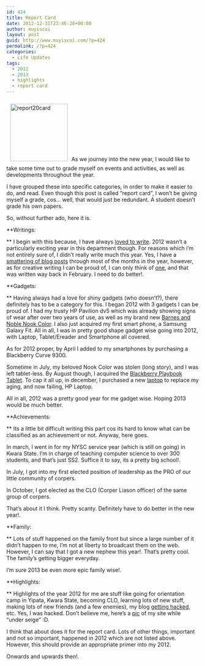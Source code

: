 ```yaml
---
id: 424
title: Report Card
date: 2012-12-31T23:46:28+00:00
author: muyiscoi
layout: post
guid: http://www.muyiscoi.com/?p=424
permalink: /?p=424
categories:
  - Life Updates
tags:
  - 2012
  - 2013
  - highlights
  - report card
---
```

<a href="https://www.muyiscoi.com/?attachment_id=427" rel="attachment wp-att-427"><img class="alignleft size-thumbnail wp-image-427" style="border: 0px none; margin: 10px;" alt="report20card" src="https://www.muyiscoi.com/blog/wp-content/uploads/2012/12/report20card-150x150.jpg" width="150" height="150" /></a>As we journey into the new year, I would like to take some time out to grade myself on events and activities, as well as developments throughout the year.
  
I have grouped these into specific categories, in order to make it easier to do, and read. Even though this post is called &#8220;report card&#8221;, I won&#8217;t be giving myself a grade, cos&#8230; well, that would just be redundant. A student doesn&#8217;t grade his own papers.
  
So, without further ado, here it is.

**Writings:
  
** I begin with this because, I have always [loved to write](https://www.naijastories.com/author/muyiscoi/). 2012 wasn&#8217;t a particularly exciting year in this department though. For reasons which i&#8217;m not entirely sure of, I didn&#8217;t really write much this year. Yes, I have a [smattering of blog posts](https://www.muyiscoi.com/?s=2012&x=0&y=0) through most of the months in the year, however, as for creative writing I can be proud of, I can only think of [one](https://www.muyiscoi.com/?p=333), and that was written way back in February. I need to do better!.

**Gadgets:
  
** Having always had a love for shiny gadgets (who doesn&#8217;t?), there definitely has to be a category for this. I began 2012 with 3 gadgets I can be proud of. I had my trusty HP Pavilion dv5 which was already showing signs of wear after over two years of use, as well as my brand new [Barnes and Noble Nook Color](https://www.muyiscoi.com/?p=196). I also just acquired my first smart phone, a Samsung Galaxy Fit. All in all, I was in pretty good shape gadget wise going into 2012, with Laptop, Tablet/Ereader and Smartphone all covered.
  
As for 2012 proper, by April I added to my smartphones by purchasing a Blackberry Curve 9300.
  
Sometime in July, my beloved Nook Color was stolen (long story), and I was left tablet-less. By August though, I acquired the [Blackberry Playbook Tablet](https://www.muyiscoi.com/?p=345). To cap it all up, in december, I purchased a new [laptop](https://www.muyiscoi.com/?p=386) to replace my aging, and now failing, HP Laptop.
  
All in all, 2012 was a pretty good year for me gadget wise. Hoping 2013 would be much better.

**Achievements:
  
** Its a little bit difficult writing this part cos its hard to know what can be classified as an achievement or not. Anyway, here goes.
  
In march, I went in for my NYSC service year (which is still on going) in Kwara State. I&#8217;m in charge of teaching computer science to over 300 students, and that&#8217;s just SS2. Suffice it to say, its a pretty big school!.
  
In July, I got into my first elected position of leadership as the PRO of our little community of corpers.
  
In October, I got elected as the CLO (Corper Liason officer) of the same group of corpers.
  
That&#8217;s about it I think. Pretty scanty. Definitely have to do better in the new year!.

**Family:
  
** Lots of stuff happened on the family front but since a large number of it didn&#8217;t happen to me, I&#8217;m not at liberty to broadcast them on the web. However, I can say that I got a new nephew this year!. That&#8217;s pretty cool. The family&#8217;s getting bigger everyday.
  
I&#8217;m sure 2013 be even more epic family wise!.

**Highlights:
  
** Highlights of the year 2012 for me are stuff like going for orientation camp in Yipata, Kwara State, becoming CLO, learning lots of new stuff, making lots of new friends (and a few enemies), my blog [getting hacked](https://www.muyiscoi.com/?p=383), etc. Yes, I was hacked. Don&#8217;t believe me, here&#8217;s a [pic](https://www.muyiscoi.com/blog/wp-content/uploads/2012/12/IMG_00000086.jpg) of my site while &#8220;under seige&#8221; :D.

I think that about does it for the report card. Lots of other things, important and not so important, happened in 2012 which are not listed above. However, this should provide an appropriate primer into my 2012.
  
Onwards and upwards then!.